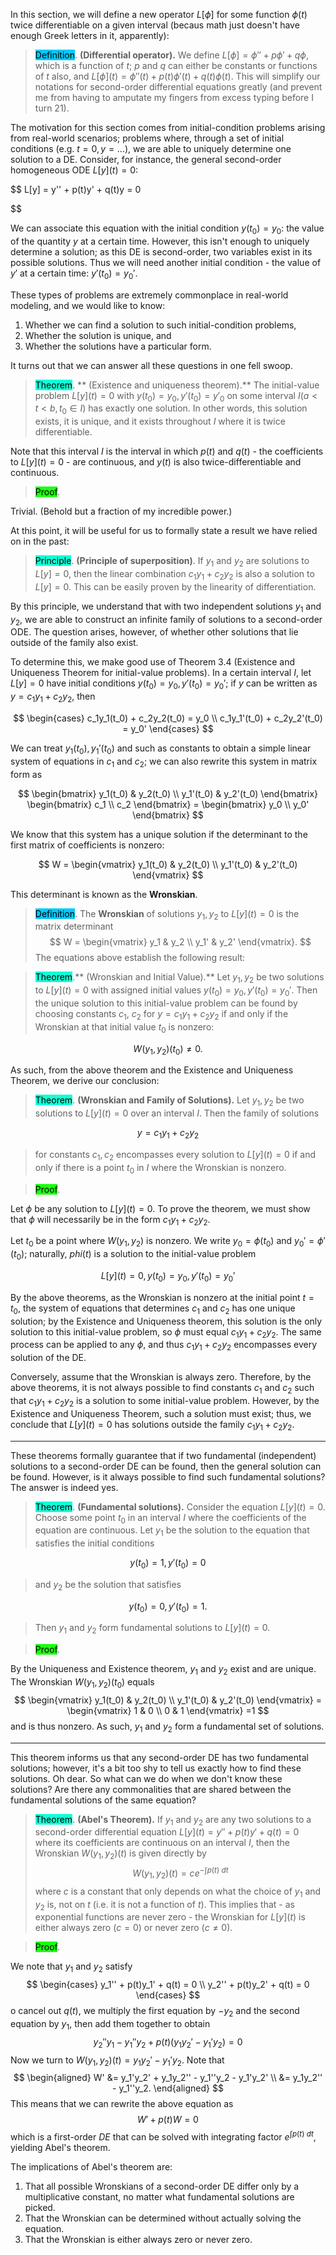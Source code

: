 In this section, we will define a new operator $L[\phi]$ for some function $\phi(t)$ twice differentiable on a given interval (becaus math just doesn't have enough Greek letters in it, apparently):

> <span style="background-color: #03cafc; color: black;">Definition</span>. **(Differential operator).** We define $L[\phi] = \phi'' + p\phi' + q\phi$, which is a function of $t$; $p$ and $q$ can either be constants or functions of $t$ also, and $L[\phi](t) = \phi''(t) + p(t)\phi'(t) + q(t)\phi(t)$. This will simplify our notations for second-order differential equations greatly (and prevent me from having to amputate my fingers from excess typing before I turn 21).

The motivation for this section comes from initial-condition problems arising from real-world scenarios; problems where, through a set of initial conditions (e.g. $t=0, y=...$), we are able to uniquely determine one solution to a DE. Consider, for instance, the general second-order homogeneous ODE $L[y](t) = 0$:

$$
L[y] = y'' + p(t)y' + q(t)y = 0

$$

We can associate this equation with the initial condition $y(t_0) = y_0$: the value of the quantity $y$ at a certain time. However, this isn't enough to uniquely determine a solution; as this DE is second-order, two variables exist in its possible solutions. Thus we will need another initial condition - the value of $y'$ at a certain time: $y'(t_0) = y_0'$.

These types of problems are extremely commonplace in real-world modeling, and we would like to know:

1. Whether we can find a solution to such initial-condition problems,
2. Whether the solution is unique, and
3. Whether the solutions have a particular form.

It turns out that we can answer all these questions in one fell swoop.

> <span style="background-color: #12ffd7; color: black;">Theorem</span>.    ** (Existence and uniqueness theorem).** The initial-value problem $L[y](t) = 0$ with $y(t_0)=y_0, y'(t_0)=y'_0$ on some interval $I (a<t<b, t_0\in I)$ has exactly one solution. In other words, this solution exists, it is unique, and it exists throughout $I$ where it is twice differentiable.

Note that this interval $I$ is the interval in which $p(t)$ and $q(t)$ - the coefficients to $L[y](t)=0$ - are continuous, and $y(t)$ is also twice-differentiable and continuous.

> <span style="background-color: #1eff12; color: black;">Proof</span>.

Trivial. (Behold but a fraction of my incredible power.)

At this point, it will be useful for us to formally state a result we have relied on in the past:

> <span style="background-color: #12ffd7; color: black;">Principle</span>. **(Principle of superposition)**. If $y_1$ and $y_2$ are solutions to $L[y] = 0$, then the linear combination $c_1 y_1 + c_2 y_2$ is also a solution to $L[y] = 0$. This can be easily proven by the linearity of differentiation.

By this principle, we understand that with two independent solutions $y_1$ and $y_2$, we are able to construct an infinite family of solutions to a second-order ODE. The question arises, however, of whether other solutions that lie outside of the family also exist. 

To determine this, we make good use of Theorem 3.4 (Existence and Uniqueness Theorem for initial-value problems). In a certain interval $I$, let $L[y] =0$ have initial conditions $y(t_0) = y_0, y'(t_0) = y_0'$; if $y$ can be written as $y=c_1 y_1 + c_2 y_2$, then

$$
\begin{cases}
        c_1y_1(t_0) + c_2y_2(t_0) = y_0 \\
        c_1y_1'(t_0) + c_2y_2'(t_0) = y_0'
    \end{cases}
$$

We can treat $y_1(t_0), y_1'(t_0)$ and such as constants to obtain a simple linear system of equations in $c_1$ and $c_2$; we can also rewrite this system in matrix form as

$$
\begin{bmatrix}
        y_1(t_0) & y_2(t_0) \\
        y_1'(t_0) & y_2'(t_0) 
    \end{bmatrix}
    \begin{bmatrix}
        c_1 \\
        c_2
    \end{bmatrix}
    =
    \begin{bmatrix}
        y_0 \\
        y_0'
    \end{bmatrix}
$$

We know that this system has a unique solution if the determinant to the first matrix of coefficients is nonzero:

$$
 W = \begin{vmatrix}
        y_1(t_0) & y_2(t_0) \\
        y_1'(t_0) & y_2'(t_0)
    \end{vmatrix}
$$

This determinant is known as the **Wronskian**.

> <span style="background-color: #03cafc; color: black;">Definition</span>. The **Wronskian** of solutions $y_1, y_2$ to $L[y](t) = 0$ is the matrix determinant
$$
 W = \begin{vmatrix}
            y_1 & y_2 \\
            y_1' & y_2'
        \end{vmatrix}.
$$
The equations above establish the following result:

> <span style="background-color: #12ffd7; color: black;">Theorem</span>.** (Wronskian and Initial Value).** Let $y_1, y_2$ be two solutions to $L[y](t)=0$ with assigned initial values $y(t_0)=y_0, y'(t_0)=y_0'$. Then the unique solution to this initial-value problem can be found by choosing constants $c_1$, $c_2$ for $y=c_1 y_1 + c_2 y_2$ if and only if the Wronskian at that initial value $t_0$ is nonzero: 

$$
W(y_1,y_2)(t_0) \neq 0.
$$

As such, from the above theorem and the Existence and Uniqueness Theorem, we derive our conclusion:

> <span style="background-color: #12ffd7; color: black;">Theorem</span>. **(Wronskian and Family of Solutions).** Let $y_1, y_2$ be two solutions to $L[y](t)=0$ over an interval $I$. Then the family of solutions

$$
y = c_1y_1 + c_2y_2
$$

> for constants $c_1, c_2$ encompasses every solution to $L[y](t) = 0$ if and only if there is a point $t_0$ in $I$ where the Wronskian is nonzero.

> <span style="background-color: #1eff12; color: black;">Proof</span>.

Let $\phi$ be any solution to $L[y](t)=0$. To prove the theorem, we must show that $\phi$ will necessarily be in the form $c_1 y_1 + c_2 y_2$.

Let $t_0$ be a point where $W(y_1,y_2)$ is nonzero. We write $y_0 = \phi(t_0)$ and $y_0' = \phi'(t_0)$; naturally, $phi(t)$ is a solution to the initial-value problem

$$
L[y](t) = 0, y(t_0) = y_0, y'(t_0) = y_0'
$$

By the above theorems, as the Wronskian is nonzero at the initial point $t = t_0$, the system of equations that determines $c_1$ and $c_2$ has one unique solution; by the Existence and Uniqueness theorem, this solution is the only solution to this initial-value problem, so $\phi$ must equal $c_1 y_1 + c_2 y_2$. The same process can be applied to any $\phi$, and thus $c_1 y_1 + c_2 y_2$ encompasses every solution of the DE.

Conversely, assume that the Wronskian is always zero. Therefore, by the above theorems, it is not always possible to find constants $c_1$ and $c_2$ such that $c_1y_1 + c_2y_2$ is a solution to some initial-value problem. However, by the Existence and Uniqueness Theorem, such a solution must exist; thus, we conclude that $L[y](t) = 0$ has solutions outside the family $c_1y_1 + c_2y_2$. 

****

These theorems formally guarantee that if two fundamental (independent) solutions to a second-order DE can be found, then the general solution can be found. However, is it always possible to find such fundamental solutions? The answer is indeed yes.


> <span style="background-color: #12ffd7; color: black;">Theorem</span>. **(Fundamental solutions).** Consider the equation $L[y](t)=0$. Choose some point $t_0$ in an interval $I$ where the coefficients of the equation are continuous. Let $y_1$ be the solution to the equation that satisfies the initial conditions

$$
y(t_0) = 1, y'(t_0) =0
$$

> and $y_2$ be the solution that satisfies

$$
y(t_0) = 0, y'(t_0) =1.
$$

> Then $y_1$ and $y_2$ form fundamental solutions to $L[y](t) = 0$.

> <span style="background-color: #1eff12; color: black;">Proof</span>.

By the Uniqueness and Existence theorem, $y_1$ and $y_2$ exist and are unique. The Wronskian $W(y_1, y_2)(t_0)$ equals
$$
        \begin{vmatrix}
            y_1(t_0) & y_2(t_0) \\
            y_1'(t_0) & y_2'(t_0)
        \end{vmatrix}
        = 
        \begin{vmatrix}
            1 & 0 \\
            0 & 1
        \end{vmatrix}
        =1
$$
and is thus nonzero. As such, $y_1$ and $y_2$ form a fundamental set of solutions. 

****

This theorem informs us that any second-order DE has two fundamental solutions; however, it's a bit too shy to tell us exactly how to find these solutions. Oh dear. So what can we do when we don't know these solutions? Are there any commonalities that are shared between the fundamental solutions of the same equation?

> <span style="background-color: #12ffd7; color: black;">Theorem</span>. **(Abel's Theorem).** If $y_1$ and $y_2$ are any two solutions to a second-order differential equation $L[y](t) = y''+p(t)y'+q(t) = 0$ where its coefficients are continuous on an interval $I$, then the Wronskian $W(y_1,y_2)(t)$ is given directly by 
$$
        W(y_1,y_2)(t) = ce^{-\int p(t)\ dt}
$$
> where $c$ is a constant that only depends on what the choice of $y_1$ and $y_2$ is, not on $t$ (i.e. it is not a function of $t$). This implies that - as exponential functions are never zero - the Wronskian for $L[y](t)$ is either always zero ($c=0$) or never zero ($c \neq 0$).

> <span style="background-color: #1eff12; color: black;">Proof</span>.

We note that $y_1$ and $y_2$ satisfy    
$$
\begin{cases}
            y_1'' + p(t)y_1' + q(t) = 0 \\
            y_2'' + p(t)y_2' + q(t) = 0
\end{cases}
$$
o cancel out $q(t)$, we multiply the first equation by $-y_2$ and the second equation by $y_1$, then add them together to obtain
$$
y_2''y_1 - y_1''y_2 + p(t)(y_1y_2' - y_1'y_2) = 0
$$
Now we turn to $W(y_1, y_2)(t) = y_1 y_2' - y_1' y_2$. Note that 
$$
\begin{aligned}
            W' &= y_1'y_2' + y_1y_2'' - y_1''y_2 - y_1'y_2' \\
            &= y_1y_2'' - y_1''y_2.
\end{aligned}
$$
This means that we can rewrite the above equation as
$$
W' + p(t)W = 0
$$
which is a first-order $DE$ that can be solved with integrating factor $e^{\int p(t)\ dt}$, yielding Abel's theorem.

The implications of Abel's theorem are:
1. That all possible Wronskians of a second-order DE differ only by a multiplicative constant, no matter what fundamental solutions are picked.
2. That the Wronskian can be determined without actually solving the equation.
3. That the Wronskian is either always zero or never zero.



